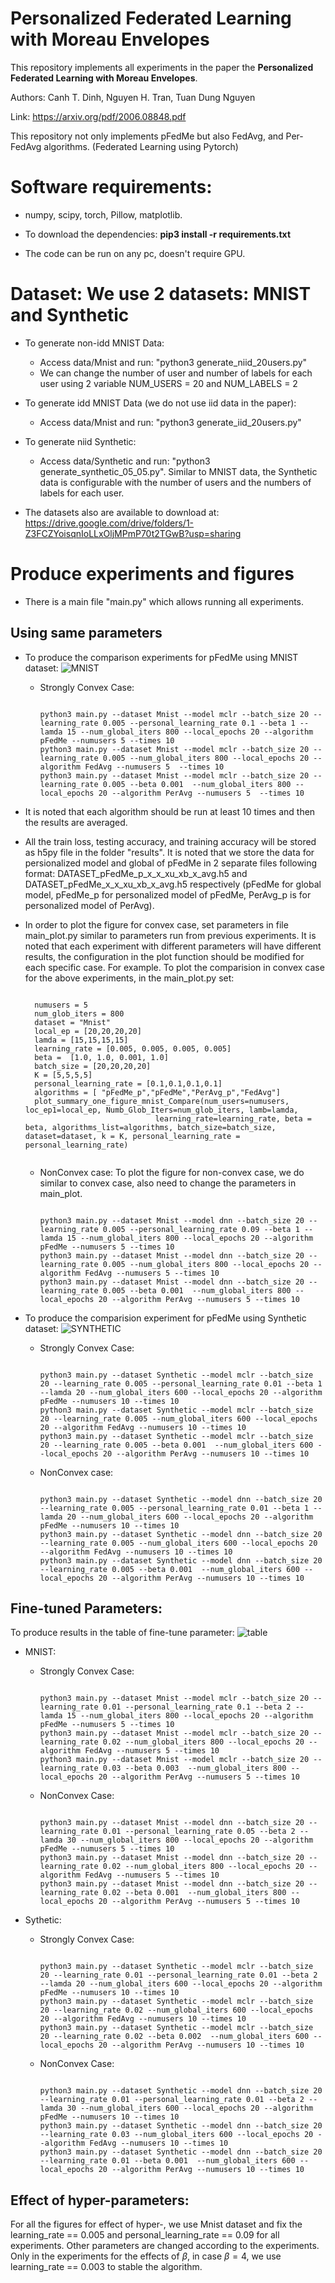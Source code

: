 # Personalized Federated Learning with Moreau Envelopes
This repository implements all experiments in the paper the **Personalized Federated Learning with Moreau Envelopes**.
  
Authors: Canh T. Dinh, Nguyen H. Tran, Tuan Dung Nguyen

Link: https://arxiv.org/pdf/2006.08848.pdf

This repository not only implements pFedMe but also FedAvg, and Per-FedAvg algorithms.
(Federated Learning using Pytorch)

# Software requirements:
- numpy, scipy, torch, Pillow, matplotlib.

- To download the dependencies: **pip3 install -r requirements.txt**

- The code can be run on any pc, doesn't require GPU.
  
# Dataset: We use 2 datasets: MNIST and Synthetic
- To generate non-idd MNIST Data: 
  - Access data/Mnist and run: "python3 generate_niid_20users.py"
  - We can change the number of user and number of labels for each user using 2 variable NUM_USERS = 20 and NUM_LABELS = 2

- To generate idd MNIST Data (we do not use iid data in the paper):
  - Access data/Mnist and run: "python3 generate_iid_20users.py"

- To generate niid Synthetic:
  - Access data/Synthetic and run: "python3 generate_synthetic_05_05.py". Similar to MNIST data, the Synthetic data is configurable with the number of users and the numbers of labels for each user.

- The datasets also are available to download at: https://drive.google.com/drive/folders/1-Z3FCZYoisqnIoLLxOljMPmP70t2TGwB?usp=sharing

# Produce experiments and figures

- There is a main file "main.py" which allows running all experiments.

## Using same parameters
- To produce the comparison experiments for pFedMe using MNIST dataset:
![MNIST](https://user-images.githubusercontent.com/44039773/83833168-a9f59680-a72e-11ea-9787-88cc150fdb53.png)

  - Strongly Convex Case:
    <pre><code>
    python3 main.py --dataset Mnist --model mclr --batch_size 20 --learning_rate 0.005 --personal_learning_rate 0.1 --beta 1 --lamda 15 --num_global_iters 800 --local_epochs 20 --algorithm pFedMe --numusers 5 --times 10
    python3 main.py --dataset Mnist --model mclr --batch_size 20 --learning_rate 0.005 --num_global_iters 800 --local_epochs 20 --algorithm FedAvg --numusers 5  --times 10
    python3 main.py --dataset Mnist --model mclr --batch_size 20 --learning_rate 0.005 --beta 0.001  --num_global_iters 800 --local_epochs 20 --algorithm PerAvg --numusers 5  --times 10
    </code></pre>
  
- It is noted that each algorithm should be run at least 10 times and then the results are averaged.

- All the train loss, testing accuracy, and training accuracy will be stored as h5py file in the folder "results". It is noted that we store the data for persionalized model and global of pFedMe in 2 separate files following format: DATASET_pFedMe_p_x_x_xu_xb_x_avg.h5 and DATASET_pFedMe_x_x_xu_xb_x_avg.h5 respectively (pFedMe for global model, pFedMe_p for personalized model of pFedMe, PerAvg_p is for personalized model of PerAvg).

- In order to plot the figure for convex case, set parameters in file main_plot.py similar to parameters run from previous experiments. It is noted that each experiment with different parameters will have different results, the configuration in the plot function should be modified for each specific case.
  For example. To plot the comparision in convex case for the above experiments, in the main_plot.py set:
   <pre><code>
    numusers = 5
    num_glob_iters = 800
    dataset = "Mnist"
    local_ep = [20,20,20,20]
    lamda = [15,15,15,15]
    learning_rate = [0.005, 0.005, 0.005, 0.005]
    beta =  [1.0, 1.0, 0.001, 1.0]
    batch_size = [20,20,20,20]
    K = [5,5,5,5]
    personal_learning_rate = [0.1,0.1,0.1,0.1]
    algorithms = [ "pFedMe_p","pFedMe","PerAvg_p","FedAvg"]
    plot_summary_one_figure_mnist_Compare(num_users=numusers, loc_ep1=local_ep, Numb_Glob_Iters=num_glob_iters, lamb=lamda,
                               learning_rate=learning_rate, beta = beta, algorithms_list=algorithms, batch_size=batch_size, dataset=dataset, k = K, personal_learning_rate = personal_learning_rate)
    </code></pre>

  - NonConvex case: To plot the figure for non-convex case, we do similar to convex case, also need to change the parameters in main_plot.
    <pre><code>
    python3 main.py --dataset Mnist --model dnn --batch_size 20 --learning_rate 0.005 --personal_learning_rate 0.09 --beta 1 --lamda 15 --num_global_iters 800 --local_epochs 20 --algorithm pFedMe --numusers 5 --times 10
    python3 main.py --dataset Mnist --model dnn --batch_size 20 --learning_rate 0.005 --num_global_iters 800 --local_epochs 20 --algorithm FedAvg --numusers 5 --times 10
    python3 main.py --dataset Mnist --model dnn --batch_size 20 --learning_rate 0.005 --beta 0.001  --num_global_iters 800 --local_epochs 20 --algorithm PerAvg --numusers 5 --times 10
    </code></pre>
    
- To produce the comparision experiment for pFedMe using Synthetic dataset:
![SYNTHETIC](https://user-images.githubusercontent.com/44039773/83833171-ac57f080-a72e-11ea-90c7-c8480d275fff.png)

  - Strongly Convex Case:
    <pre><code>
    python3 main.py --dataset Synthetic --model mclr --batch_size 20 --learning_rate 0.005 --personal_learning_rate 0.01 --beta 1 --lamda 20 --num_global_iters 600 --local_epochs 20 --algorithm pFedMe --numusers 10 --times 10
    python3 main.py --dataset Synthetic --model mclr --batch_size 20 --learning_rate 0.005 --num_global_iters 600 --local_epochs 20 --algorithm FedAvg --numusers 10 --times 10
    python3 main.py --dataset Synthetic --model mclr --batch_size 20 --learning_rate 0.005 --beta 0.001  --num_global_iters 600 --local_epochs 20 --algorithm PerAvg --numusers 10 --times 10
    </code></pre>

  - NonConvex case: 
    <pre><code>
    python3 main.py --dataset Synthetic --model dnn --batch_size 20 --learning_rate 0.005 --personal_learning_rate 0.01 --beta 1 --lamda 20 --num_global_iters 600 --local_epochs 20 --algorithm pFedMe --numusers 10 --times 10
    python3 main.py --dataset Synthetic --model dnn --batch_size 20 --learning_rate 0.005 --num_global_iters 600 --local_epochs 20 --algorithm FedAvg --numusers 10 --times 10
    python3 main.py --dataset Synthetic --model dnn --batch_size 20 --learning_rate 0.005 --beta 0.001  --num_global_iters 600 --local_epochs 20 --algorithm PerAvg --numusers 10 --times 10
    </code></pre>

## Fine-tuned Parameters:
To produce results in the table of fine-tune parameter:
![table](https://user-images.githubusercontent.com/44039773/83839182-9fdb9400-a73e-11ea-8416-9cdfcecacd75.png)
- MNIST:
  - Strongly Convex Case:
    <pre><code>
    python3 main.py --dataset Mnist --model mclr --batch_size 20 --learning_rate 0.01 --personal_learning_rate 0.1 --beta 2 --lamda 15 --num_global_iters 800 --local_epochs 20 --algorithm pFedMe --numusers 5 --times 10
    python3 main.py --dataset Mnist --model mclr --batch_size 20 --learning_rate 0.02 --num_global_iters 800 --local_epochs 20 --algorithm FedAvg --numusers 5 --times 10
    python3 main.py --dataset Mnist --model mclr --batch_size 20 --learning_rate 0.03 --beta 0.003  --num_global_iters 800 --local_epochs 20 --algorithm PerAvg --numusers 5 --times 10
    </code></pre>
  
  - NonConvex Case:
    <pre><code>
    python3 main.py --dataset Mnist --model dnn --batch_size 20 --learning_rate 0.01 --personal_learning_rate 0.05 --beta 2 --lamda 30 --num_global_iters 800 --local_epochs 20 --algorithm pFedMe --numusers 5 --times 10
    python3 main.py --dataset Mnist --model dnn --batch_size 20 --learning_rate 0.02 --num_global_iters 800 --local_epochs 20 --algorithm FedAvg --numusers 5 --times 10
    python3 main.py --dataset Mnist --model dnn --batch_size 20 --learning_rate 0.02 --beta 0.001  --num_global_iters 800 --local_epochs 20 --algorithm PerAvg --numusers 5 --times 10
    </code></pre>

- Sythetic:
  - Strongly Convex Case:
    <pre><code>
    python3 main.py --dataset Synthetic --model mclr --batch_size 20 --learning_rate 0.01 --personal_learning_rate 0.01 --beta 2 --lamda 20 --num_global_iters 600 --local_epochs 20 --algorithm pFedMe --numusers 10 --times 10
    python3 main.py --dataset Synthetic --model mclr --batch_size 20 --learning_rate 0.02 --num_global_iters 600 --local_epochs 20 --algorithm FedAvg --numusers 10 --times 10
    python3 main.py --dataset Synthetic --model mclr --batch_size 20 --learning_rate 0.02 --beta 0.002  --num_global_iters 600 --local_epochs 20 --algorithm PerAvg --numusers 10 --times 10
    </code></pre>
    
  - NonConvex Case:
    <pre><code>
    python3 main.py --dataset Synthetic --model dnn --batch_size 20 --learning_rate 0.01 --personal_learning_rate 0.01 --beta 2 --lamda 30 --num_global_iters 600 --local_epochs 20 --algorithm pFedMe --numusers 10 --times 10
    python3 main.py --dataset Synthetic --model dnn --batch_size 20 --learning_rate 0.03 --num_global_iters 600 --local_epochs 20 --algorithm FedAvg --numusers 10 --times 10
    python3 main.py --dataset Synthetic --model dnn --batch_size 20 --learning_rate 0.01 --beta 0.001  --num_global_iters 600 --local_epochs 20 --algorithm PerAvg --numusers 10 --times 10
    </code></pre>

## Effect of hyper-parameters:
For all the figures for effect of hyper-, we use Mnist dataset and fix the learning_rate == 0.005 and personal_learning_rate == 0.09 for all experiments. Other parameters are changed according to the experiments. Only in the experiments for the effects of $\beta$, in case $\beta = 4$, we use learning_rate == 0.003 to stable the algorithm.
